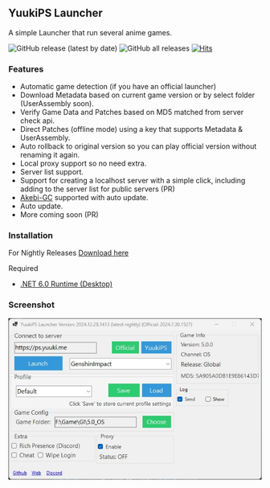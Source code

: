 ## YuukiPS Launcher
A simple Launcher that run several anime games.

![GitHub release (latest by date)](https://img.shields.io/github/downloads/akbaryahya/YuukiPS-Launcher/latest/total) ![GitHub all releases](https://img.shields.io/github/downloads/akbaryahya/YuukiPS-Launcher/total) [![Hits](https://hits.seeyoufarm.com/api/count/incr/badge.svg?url=https%3A%2F%2Fgithub.com%2Fakbaryahya%2FYuukiPS-Launcher&count_bg=%2379C83D&title_bg=%23555555&icon=&icon_color=%23E7E7E7&title=hits&edge_flat=true)](https://hits.seeyoufarm.com)

### Features

* Automatic game detection (if you have an official launcher)
* Download Metadata based on current game version or by select folder (UserAssembly soon).
* Verify Game Data and Patches based on MD5 matched from server check api.
* Direct Patches (offline mode) using a key that supports Metadata & UserAssembly.
* Auto rollback to original version so you can play official version without renaming it again.
* Local proxy support so no need extra.
* Server list support.
* Support for creating a localhost server with a simple click, including adding to the server list for public servers (PR)
* [Akebi-GC](https://github.com/Akebi-Group/Akebi-GC) supported with auto update.
* Auto update.
* More coming soon (PR)


### Installation

For Nightly Releases [Download here](https://github.com/akbaryahya/YuukiPS-Launcher/releases)

Required
 * [.NET 6.0 Runtime (Desktop)](https://dotnet.microsoft.com/en-us/download/dotnet/6.0/runtime)

### Screenshot

![ConsoleControl Screenshot](./Docs/show.jpg "ConsoleControl Screenshot")